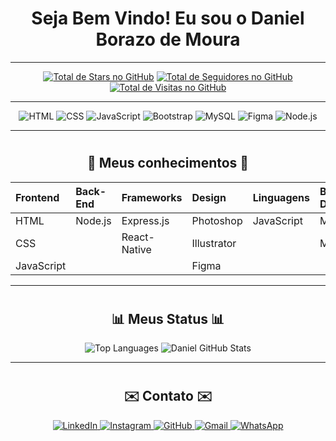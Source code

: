 # <h1 align="center">  Seja Bem Vindo! Eu sou o Daniel Borazo de Moura </h1>

-----------------------------------------------------------------------------

<!-- Badges Icons GitHub -->
<p align="center">
    <a href="https://github.com/DanielBMoura?tab=repositories&sort=stargazers" target="_blank"><img alt="Total de Stars no GitHub" title="Total de Stars no GitHub" src="https://custom-icon-badges.demolab.com/github/stars/DanielBMoura?color=55960c&style=for-the-badge&labelColor=488207&logo=star" /></a>
    <a href="https://github.com/DanielBMoura?tab=followers" target="_blank"><img alt="Total de Seguidores no GitHub" title="Total de Seguidores no GitHub" src="https://custom-icon-badges.demolab.com/github/followers/DanielBMoura?color=236ad3&labelColor=1155ba&style=for-the-badge&logo=person-add&label=Seguidores&logoColor=white" /></a>
    <a href="https://github.com/antonkomarev/github-profile-views-counter" target="_blank"><img alt="Total de Visitas no GitHub" title="Total de Visitas no GitHub" src="https://komarev.com/ghpvc/?username=DanielBMoura&logo=eye&label=visitantes&color=7d077d&logoColor=white&style=for-the-badge&abbreviated=true" /></a>
</p>

------------------------------------------------------------------------------

<p align="center">
  <img src="https://img.shields.io/badge/HTML5-E34F26?style=for-the-badge&logo=html5&logoColor=white" alt="HTML">
  <img src="https://img.shields.io/badge/CSS3-1572B6?style=for-the-badge&logo=css3&logoColor=white" alt="CSS">
  <img src="https://img.shields.io/badge/JavaScript-F7DF1E?style=for-the-badge&logo=JavaScript&logoColor=white" alt="JavaScript">
  <img src="https://img.shields.io/badge/Bootstrap-563D7C?style=for-the-badge&logo=bootstrap&logoColor=white" alt="Bootstrap">
  <img src="https://img.shields.io/badge/MySQL-005C84?style=for-the-badge&logo=mysql&logoColor=white" alt="MySQL">
  <img src="https://img.shields.io/badge/Figma-F24E1E?style=for-the-badge&logo=figma&logoColor=white" alt="Figma">
  <img src="https://img.shields.io/badge/Node.js-43853D?style=for-the-badge&logo=node.js&logoColor=white" alt="Node.js">
</p>

------------------------------------------------------------------------------

# <h2 align="center">  📖 Meus conhecimentos 📖 </h2>
<div align="center">

| Frontend   | Back-End | Frameworks   | Design      | Linguagens | Banco de Dados | 
|:-----------|:---------|:-------------|:------------|:-----------|:---------------|
| HTML       | Node.js  | Express.js   | Photoshop   | JavaScript | MySQL          |
| CSS        |          | React-Native | Illustrator |            | MongoDB        |
| JavaScript |          |              | Figma       |            | 

</div>

------------------------------------------------------------------------------

# <h2 align="center">  📊 Meus Status 📊 </h2>

<p align="center">
  <img src="https://github-readme-stats.vercel.app/api/top-langs/?username=DanielBMoura&layout=compact&theme=transparent&title_color=808080&text_color=808080&card_width=400px&height=700px" alt="Top Languages">
  <img src="https://github-readme-stats.vercel.app/api?username=DanielBMoura&show_icons=true&theme=transparent&hide=contribs,prs&title_color=808080&icon_color=808080&text_color=808080&height=700px" alt="Daniel GitHub Stats">
</p>

------------------------------------------------------------------------------

# <h2 align="center"> ✉️ Contato ✉️ </h2>

<p align="center">
  <a href="https://www.linkedin.com/in/daniel-borazo-de-moura-b4a995356/">
    <img src="https://img.shields.io/badge/LinkedIn-0077B5?style=for-the-badge&logo=linkedin&logoColor=white" alt="LinkedIn">
  </a>
  <a href="https://www.instagram.com/danielborazo/">
    <img src="https://img.shields.io/badge/Instagram-E4405F?style=for-the-badge&logo=instagram&logoColor=white" alt="Instagram">
  </a>
  <a href="https://github.com/DanielBMoura">
    <img src="https://img.shields.io/badge/GitHub-100000?style=for-the-badge&logo=github&logoColor=white" alt="GitHub">
  </a>
  <a href="mailto:dborazo.moura@gmail.com">
    <img src="https://img.shields.io/badge/Gmail-D14836?style=for-the-badge&logo=gmail&logoColor=white" alt="Gmail">
  </a>
  <a href="https://api.whatsapp.com/send/?phone=5511932050933&type=phone_number&app_absent=0">
    <img src="https://img.shields.io/badge/WhatsApp-25D366?style=for-the-badge&logo=whatsapp&logoColor=white" alt="WhatsApp">
  </a>
</p>

